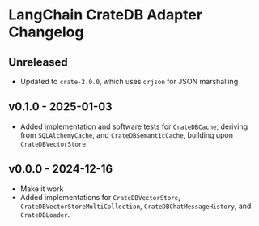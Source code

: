 # LangChain CrateDB Adapter Changelog


## Unreleased
- Updated to `crate-2.0.0`, which uses `orjson` for JSON marshalling

## v0.1.0 - 2025-01-03
- Added implementation and software tests for `CrateDBCache`,
  deriving from `SQLAlchemyCache`, and `CrateDBSemanticCache`,
  building upon `CrateDBVectorStore`.

## v0.0.0 - 2024-12-16
- Make it work
- Added implementations for `CrateDBVectorStore`, `CrateDBVectorStoreMultiCollection`,
  `CrateDBChatMessageHistory`, and `CrateDBLoader`.
